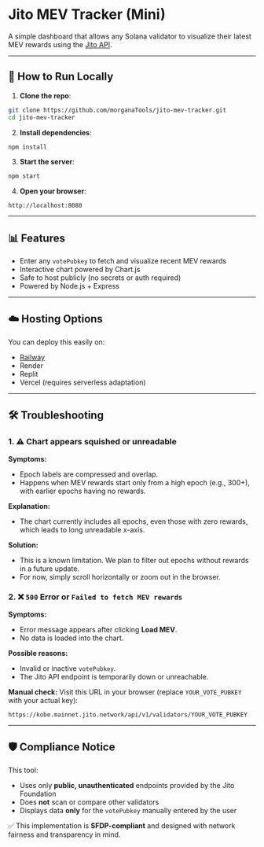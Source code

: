 # Jito MEV Tracker (Mini)

A simple dashboard that allows any Solana validator to visualize their latest MEV rewards using the [Jito API](https://stats.jito.wtf/).

---

## 🚀 How to Run Locally

1. **Clone the repo**:

```bash
git clone https://github.com/morganaTools/jito-mev-tracker.git
cd jito-mev-tracker
```

2. **Install dependencies**:

```bash
npm install
```

3. **Start the server**:

```bash
npm start
```

4. **Open your browser**:

```
http://localhost:8080
```

---

## 📊 Features

- Enter any `votePubkey` to fetch and visualize recent MEV rewards
- Interactive chart powered by Chart.js
- Safe to host publicly (no secrets or auth required)
- Powered by Node.js + Express

---

## ☁️ Hosting Options

You can deploy this easily on:
- [Railway](https://railway.app)
- Render
- Replit
- Vercel (requires serverless adaptation)

---

## 🛠 Troubleshooting

### 1. ⚠️ Chart appears squished or unreadable

**Symptoms:**
- Epoch labels are compressed and overlap.
- Happens when MEV rewards start only from a high epoch (e.g., 300+), with earlier epochs having no rewards.

**Explanation:**
- The chart currently includes all epochs, even those with zero rewards, which leads to long unreadable x-axis.

**Solution:**
- This is a known limitation. We plan to filter out epochs without rewards in a future update.
- For now, simply scroll horizontally or zoom out in the browser.


### 2. ❌ `500` Error or `Failed to fetch MEV rewards`

**Symptoms:**
- Error message appears after clicking **Load MEV**.
- No data is loaded into the chart.

**Possible reasons:**
- Invalid or inactive `votePubkey`.
- The Jito API endpoint is temporarily down or unreachable.

**Manual check:**
Visit this URL in your browser (replace `YOUR_VOTE_PUBKEY` with your actual key):
```
https://kobe.mainnet.jito.network/api/v1/validators/YOUR_VOTE_PUBKEY
```

---

## 🛡️ Compliance Notice

This tool:
- Uses only **public, unauthenticated** endpoints provided by the Jito Foundation
- Does **not** scan or compare other validators
- Displays data **only** for the `votePubkey` manually entered by the user

✅ This implementation is **SFDP-compliant** and designed with network fairness and transparency in mind.
